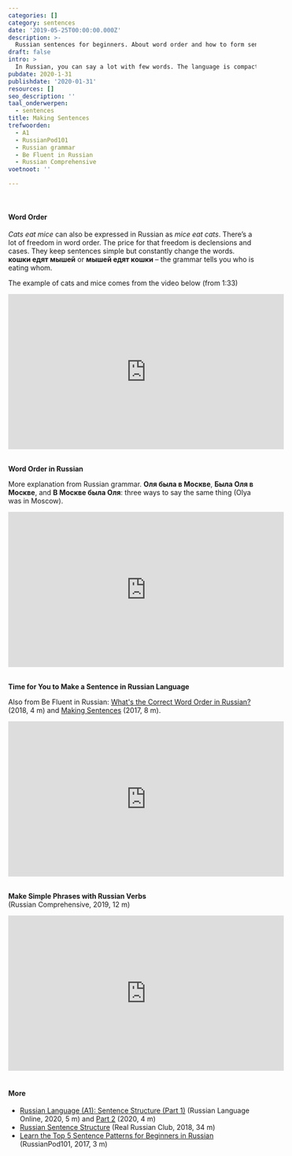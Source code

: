 ```yaml
---
categories: []
category: sentences
date: '2019-05-25T00:00:00.000Z'
description: >-
  Russian sentences for beginners. About word order and how to form sentences in Russian.
draft: false
intro: >
  In Russian, you can say a lot with few words. The language is compact, and many sentences are simple. "He is an engineer" is already short, but Russians cut it in half: "He engineer" – that’s all you need to say. The language requires few words but the right ones.
pubdate: 2020-1-31
publishdate: '2020-01-31'
resources: []
seo_description: ''
taal_onderwerpen:
  - sentences
title: Making Sentences
trefwoorden:
  - A1
  - RussianPod101
  - Russian grammar
  - Be Fluent in Russian
  - Russian Comprehensive
voetnoot: ''

---
```


<br/>

#### Word Order

*Cats eat mice* can also be expressed in Russian as *mice eat cats*. There’s a lot of freedom in word order. The price for that freedom is declensions and cases. They keep sentences simple but constantly change the words. **кошки едят мышей** or **мышей едят кошки** – the grammar tells you who is eating whom.

The example of cats and mice comes from the video below (from 1:33)

<iframe width="560" height="315" src="https://www.youtube.com/embed/dt27YDhhBE4" frameborder="0" allow="accelerometer; autoplay; encrypted-media; gyroscope; picture-in-picture" allowfullscreen></iframe>

<br/>
<br/>

**Word Order in Russian**

More explanation from Russian grammar. **Оля была в Москве**, **Была Оля в Москве**, and **В Москве была Оля**: three ways to say the same thing (Olya was in Moscow).

<iframe width="560"
height="315"
src="https://www.youtube.com/embed/x0m6rZFZt0Y"
frameborder="0" allow="accelerometer; autoplay; encrypted-media;
gyroscope; picture-in-picture" allowfullscreen></iframe>

<br/>
<br/>

**Time for You to Make a Sentence in Russian Language**

Also from Be Fluent in Russian: [What's the Correct Word Order in Russian?](https://youtu.be/8bc0ckV4XBQ) (2018, 4 m) and [Making Sentences](https://youtu.be/vnMqUORk-no) (2017, 8 m).

<iframe width="560" height="315" src="https://www.youtube.com/embed/pAjmo6gdg-8" frameborder="0" allow="accelerometer; autoplay; encrypted-media; gyroscope; picture-in-picture" allowfullscreen></iframe>

<br/>
<br/>

**Make Simple Phrases with Russian Verbs**<br/>
(Russian Comprehensive, 2019, 12 m)

<iframe width="560" height="315" src="https://www.youtube.com/embed/vF9RY-mXqiQ" frameborder="0" allow="accelerometer; autoplay; encrypted-media; gyroscope; picture-in-picture" allowfullscreen></iframe>

<br/>
<br/>

#### More

- [Russian Language (A1): Sentence Structure (Part 1)](https://youtu.be/29GF4xKmB88) (Russian Language Online, 2020, 5 m) and [Part 2](https://youtu.be/IKev6VHjmpE) (2020, 4 m)
- [Russian Sentence Structure](https://youtu.be/-4OIAULqp64) (Real Russian Club, 2018, 34 m)
- [Learn the Top 5 Sentence Patterns for Beginners in Russian](https://youtu.be/wqMRfR19Wzg) (RussianPod101, 2017, 3 m)
